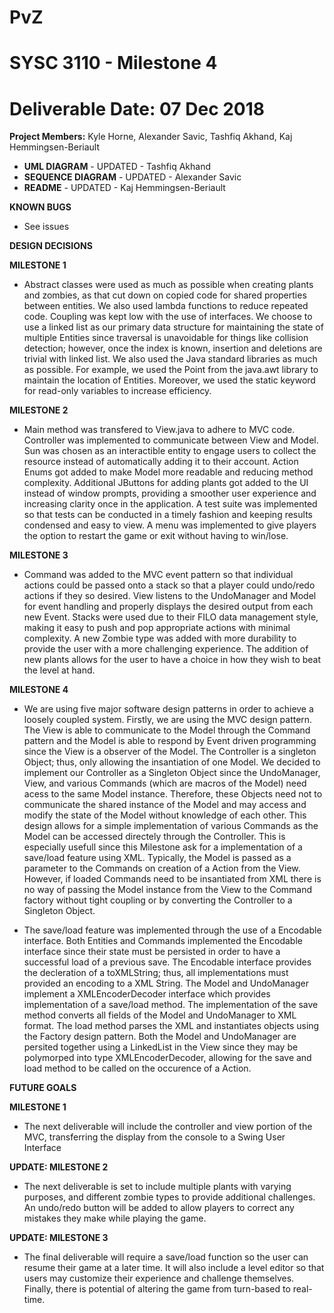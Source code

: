 # PvZ
# SYSC 3110 - Milestone 4
# Deliverable Date: 07 Dec 2018

**Project Members:** Kyle Horne, Alexander Savic, Tashfiq Akhand, Kaj Hemmingsen-Beriault

+ **UML DIAGRAM** - UPDATED - Tashfiq Akhand
+ **SEQUENCE DIAGRAM** - UPDATED - Alexander Savic
+ **README** - UPDATED - Kaj Hemmingsen-Beriault

**KNOWN BUGS** 
+ See issues

**DESIGN DECISIONS**

**MILESTONE 1**
+ Abstract classes were used as much as possible when creating plants and zombies, as that cut down on copied code for shared properties between entities. We also used lambda functions to reduce repeated code. Coupling was kept low with the use of interfaces. We choose to use a linked list as our primary data structure for maintaining the state of multiple Entities since traversal is unavoidable for things like collision detection; however, once the index is known, insertion and deletions are trivial with linked list. We also used the Java standard libraries as much as possible. For example, we used the Point from the java.awt library to maintain the location of Entities. Moreover, we used the static keyword for read-only variables to increase efficiency.

**MILESTONE 2**
+ Main method was transfered to View.java to adhere to MVC code.  Controller was implemented to communicate between View and Model. Sun was chosen as an interactible entity to engage users to collect the resource instead of automatically adding it to their account.  Action Enums got added to make Model more readable and reducing method complexity.  Additional JButtons for adding plants got added to the UI instead of window prompts, providing a smoother user experience and increasing clarity once in the application. A test suite was implemented so that tests can be conducted in a timely fashion and keeping results condensed and easy to view. A menu was implemented to give players the option to restart the game or exit without having to win/lose.


**MILESTONE 3**
+ Command was added to the MVC event pattern so that individual actions could be passed onto a stack so that a player could undo/redo actions if they so desired.  View listens to the UndoManager and Model for event handling and properly displays the desired output from each new Event.  Stacks were used due to their FILO data management style, making it easy to push and pop appropriate actions with minimal complexity.  A new Zombie type was added with more durability to provide the user with a more challenging experience.  The addition of new plants allows for the user to have a choice in how they wish to beat the level at hand.

**MILESTONE 4**
+ We are using five major software design patterns in order to achieve a loosely coupled system. Firstly, we are using the MVC design pattern. The View is able to communicate to the Model through the Command pattern and the Model is able to respond by Event driven programming since the View is a observer of the Model. The Controller is a singleton Object; thus, only allowing the insantiation of one Model. We decided to implement our Controller as a Singleton Object since the UndoManager, View, and various Commands (which are macros of the Model) need acess to the same Model instance. Therefore, these Objects need not to communicate the shared instance of the Model and may access and modify the state of the Model without knowledge of each other. This design allows for a simple implementation of various Commands as the Model can be accessed directely through the Controller. This is especially usefull since this Milestone ask for a implementation of a save/load feature using XML. Typically, the Model is passed as a parameter to the Commands on creation of a Action from the View. However, if loaded Commands need to be insantiated from XML there is no way of passing the Model instance from the View to the Command factory without tight coupling or by converting the Controller to a Singleton Object. 

+ The save/load feature was implemented through the use of a Encodable interface. Both Entities and Commands implemented the Encodable interface since their state must be persisted in order to have a successful load of a previous save. The Encodable interface provides the decleration of a toXMLString; thus, all implementations must provided an encoding to a XML String. The Model and UndoManager implement a XMLEncoderDecoder interface which provides implementation of a save/load method. The implementation of the save method converts all fields of the Model and UndoManager to XML format. The load method parses the XML and instantiates objects using the Factory design pattern. Both the Model and UndoManager are persited together using a LinkedList in the View since they may be polymorped into type XMLEncoderDecoder, allowing for the save and load method to be called on the occurence of a Action.

**FUTURE GOALS**

**MILESTONE 1**
+ The next deliverable will include the controller and view portion of the MVC, transferring the display from the console to a Swing User Interface

**UPDATE: MILESTONE 2**
+ The next deliverable is set to include multiple plants with varying purposes, and different zombie types to provide additional challenges. An undo/redo button will be added to allow players to correct any mistakes they make while playing the game.

**UPDATE: MILESTONE 3**
+ The final deliverable will require a save/load function so the user can resume their game at a later time. It will also include a level editor so that users may customize their experience and challenge themselves.  Finally, there is potential of altering the game from turn-based to real-time.
